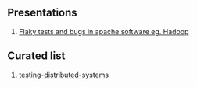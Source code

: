 ## Presentations
1. [Flaky tests and bugs in apache software eg. Hadoop](https://www.slideshare.net/AkihiroSuda/flaky-tests-and-bugs-in-apache-software-eg-hadoop)

## Curated list
1. [testing-distributed-systems](https://github.com/asatarin/testing-distributed-systems)
